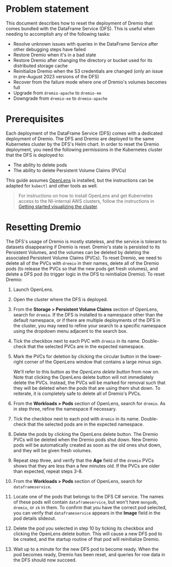 # Problem statement

This document describes how to reset the deployment of Dremio that comes bundled
with the DataFrame Service (DFS). This is useful when needing to accomplish any
of the following tasks:

- Resolve unknown issues with queries in the DataFrame Service after other
  debugging steps have failed
- Restore Dremio when it's in a bad state
- Restore Dremio after changing the directory or bucket used for its distributed
  storage cache
- Reinitialize Dremio when the S3 credentials are changed (only an issue in
  pre-August 2023 versions of the DFS)
- Recover from the failure mode where one of Dremio's volumes becomes full
- Upgrade from `dremio-apache` to `dremio-ee`
- Downgrade from `dremio-ee` to `dremio-apache`

# Prerequisites

Each deployment of the DataFrame Service (DFS) comes with a dedicated deployment
of Dremio. The DFS and Dremio are deployed to the same Kubernetes cluster by the
DFS's Helm chart. In order to reset the Dremio deployment, you need the
following permissions in the Kubernetes cluster that the DFS is deployed to:

- The ability to delete pods
- The ability to delete Persistent Volume Claims (PVCs)

This guide assumes [OpenLens](https://github.com/MuhammedKalkan/OpenLens) is installed, but the instructions can be adapted
for `kubectl` and other tools as well. 
>For instructions on how to install
OpenLens and get Kubernetes access to the NI-internal AWS clusters, follow the
instructions in
[Getting started visualizing the cluster](../../Tutorials/Getting-started-visualizing-the-cluster.md).

# Resetting Dremio

The DFS's usage of Dremio is mostly stateless, and the service is tolerant to
datasets disappearing if Dremio is reset. Dremio's state is persisted to its
Persistent Volumes, and the volumes can be deleted by deleting the associated
Persistent Volume Claims (PVCs). To reset Dremio, we need to delete all of the
PVCs with `dremio` in their names, delete all of the Dremio pods (to release the
PVCs so that the new pods get fresh volumes), and delete a DFS pod (to trigger
logic in the DFS to reinitialize Dremio). To reset Dremio:

1. Launch OpenLens.
2. Open the cluster where the DFS is deployed.
3. From the **Storage > Persistent Volume Claims** section of OpenLens, search
   for `dremio`. If the DFS is installed to a namespace other than the default
   namespace, or if there are multiple deployments of the DFS in the cluster,
   you may need to refine your search to a specific namespace using the dropdown
   menu adjacent to the search box.
4. Tick the checkbox next to each PVC with `dremio` in its name. Double-check
   that the selected PVCs are in the expected namespace.
5. Mark the PVCs for deletion by clicking the circular button in the lower-right
   corner of the OpenLens window that contains a large minus sign.

   We'll refer to this button as the _OpenLens delete button_ from now on. Note
   that clicking the OpenLens delete button will not immediately delete the
   PVCs. Instead, the PVCs will be marked for removal such that they will be
   deleted when the pods that are using them shut down. To reiterate, it is
   completely safe to delete all of Dremio's PVCs.

6. From the **Workloads > Pods** section of OpenLens, search for `dremio`. As in
   step three, refine the namespace if necessary.
7. Tick the checkbox next to each pod with `dremio` in its name. Double-check
   that the selected pods are in the expected namespace.
8. Delete the pods by clicking the OpenLens delete button. The Dremio PVCs will
   be deleted when the Dremio pods shut down. New Dremio pods will be
   automatically created as soon as the old ones shut down, and they will be
   given fresh volumes.
9. Repeat step three, and verify that the **Age** field of the `dremio` PVCs
   shows that they are less than a few minutes old. If the PVCs are older than
   expected, repeat steps 3-8.
10. From the **Workloads > Pods** section of OpenLens, search for
    `dataframeservice`.
11. Locate one of the pods that belongs to the DFS C# service. The names of
    these pods will contain `dataframeservice`, but won't have `mongodb`,
    `dremio`, or `zk` in them. To confirm that you have the correct pod
    selected, you can verify that `dataframeservice` appears in the **Image**
    field in the pod details slideout.
12. Delete the pod you selected in step 10 by ticking its checkbox and clicking
    the OpenLens delete button. This will cause a new DFS pod to be created, and
    the startup routine of that pod will reinitialize Dremio.
13. Wait up to a minute for the new DFS pod to become ready. When the pod
    becomes ready, Dremio has been reset, and queries for row data in the DFS
    should now succeed.
